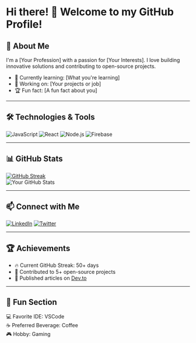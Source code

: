 # Hi there! 👋 Welcome to my GitHub Profile!

## 🚀 About Me
I'm a [Your Profession] with a passion for [Your Interests]. I love building innovative solutions and contributing to open-source projects.

- 🌱 Currently learning: [What you're learning]
- 💼 Working on: [Your projects or job]
- 🏆 Fun fact: [A fun fact about you]

---

## 🛠️ Technologies & Tools
![JavaScript](https://img.shields.io/badge/-JavaScript-F7DF1E?logo=javascript&logoColor=black&style=flat-square)
![React](https://img.shields.io/badge/-React-61DAFB?logo=react&logoColor=white&style=flat-square)
![Node.js](https://img.shields.io/badge/-Node.js-339933?logo=node.js&logoColor=white&style=flat-square)
![Firebase](https://img.shields.io/badge/-Firebase-FFCA28?logo=firebase&logoColor=black&style=flat-square)

---

## 📊 GitHub Stats
[![GitHub Streak](https://streak-stats.demolab.com?user=your-username&theme=radical&hide_border=true)](https://git.io/streak-stats)  
![Your GitHub Stats](https://github-readme-stats.vercel.app/api?username=KlasniMisho123&show_icons=true&theme=radical)

---

## 📫 Connect with Me
[![LinkedIn](https://img.shields.io/badge/-LinkedIn-0077B5?logo=linkedin&logoColor=white&style=flat-square)](https://linkedin.com/in/your-profile)
[![Twitter](https://img.shields.io/badge/-Twitter-1DA1F2?logo=twitter&logoColor=white&style=flat-square)](https://twitter.com/your-profile)

---

## 🏆 Achievements
- 🔥 Current GitHub Streak: 50+ days
- 🌟 Contributed to 5+ open-source projects
- 📘 Published articles on [Dev.to](https://dev.to/your-profile)

---

## 🎨 Fun Section
💻 Favorite IDE: VSCode  
☕ Preferred Beverage: Coffee  
🎮 Hobby: Gaming  
